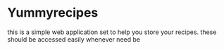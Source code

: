 # Yummyrecipes
this is a simple web application set to help you store your recipes. these should be accessed easily whenever need be

